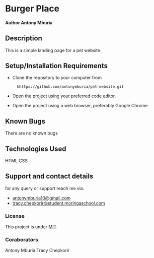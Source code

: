 # Burger Place
#### Author Antony Mburia
## Description
This is a simple landing page for a pet website
## Setup/Installation Requirements
* Clone the repository to your computer from 

        hhttps://github.com/antonymburia/pet-website.git
* Open the project using your preferred code editor.
* Open the project using a web browser, preferably Google Chrome.
## Known Bugs
There are no known bugs
## Technologies Used
HTML 
CSS
## Support and contact details
for any query or support reach me via.
* antonymburia10@gmail.com
* tracy.chepkorir@student.moringaschool.com
### License
This project is under [MIT](LICENSE).
### Coraborators
Antony Mburia
Tracy Chepkorir

  
